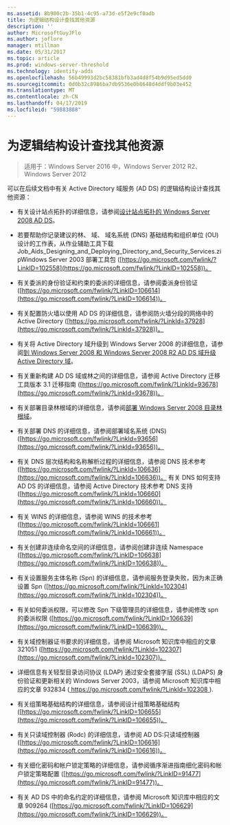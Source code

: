 ```yaml
---
ms.assetid: 8b900c2b-35b1-4c95-a73d-e5f2e9cf0adb
title: 为逻辑结构设计查找其他资源
description: ''
author: MicrosoftGuyJFlo
ms.author: joflore
manager: mtillman
ms.date: 05/31/2017
ms.topic: article
ms.prod: windows-server-threshold
ms.technology: identity-adds
ms.openlocfilehash: 56b49993d2bc58381bfb3ad4d8f54b9d95ed5dd0
ms.sourcegitcommit: 0d0b32c8986ba7db9536e0b8648d4ddf9b03e452
ms.translationtype: MT
ms.contentlocale: zh-CN
ms.lasthandoff: 04/17/2019
ms.locfileid: "59883888"
---
```

# <a name="finding-additional-resources-for-logical-structure-design"></a>为逻辑结构设计查找其他资源

>适用于：Windows Server 2016 中，Windows Server 2012 R2、 Windows Server 2012

可以在后续文档中有关 Active Directory 域服务 (AD DS) 的逻辑结构设计查找其他资源：  
  
- 有关设计站点拓扑的详细信息，请参阅[设计站点拓扑的 Windows Server 2008 AD DS](Designing-the-Site-Topology.md)。  

- 若要帮助你记录建议的林、 域、 域名系统 (DNS) 基础结构和组织单位 (OU) 设计的工作表，从作业辅助工具下载 Job_Aids_Designing_and_Deploying_Directory_and_Security_Services.zipWindows Server 2003 部署工具包 ([https://go.microsoft.com/fwlink/?LinkID=102558](https://go.microsoft.com/fwlink/?LinkID=102558))。  
  
- 有关委派的身份验证和约束的委派的详细信息，请参阅委派身份验证 ([https://go.microsoft.com/fwlink/?LinkID=106614](https://go.microsoft.com/fwlink/?LinkID=106614))。  
  
- 有关配置防火墙以使用 AD DS 的详细信息，请参阅防火墙分段的网络中的 Active Directory ([https://go.microsoft.com/fwlink/?LinkId=37928](https://go.microsoft.com/fwlink/?LinkId=37928))。  
  
- 有关将 Active Directory 域升级到 Windows Server 2008 的详细信息，请参阅[到 Windows Server 2008 和 Windows Server 2008 R2 AD DS 域升级 Active Directory 域](https://technet.microsoft.com/library/cc731188.aspx)。  
  
- 有关重新构建 AD DS 域或林之间的详细信息，请参阅 Active Directory 迁移工具版本 3.1 迁移指南 ([https://go.microsoft.com/fwlink/?LinkId=93678](https://go.microsoft.com/fwlink/?LinkId=93678))。  
  
- 有关部署目录林根域的详细信息，请参阅[部署 Windows Server 2008 目录林根域](https://technet.microsoft.com/library/cc731174.aspx)。  
  
- 有关部署 DNS 的详细信息，请参阅部署域名系统 (DNS) ([https://go.microsoft.com/fwlink/?LinkId=93656](https://go.microsoft.com/fwlink/?LinkId=93656))。  
  
- 有关 DNS 层次结构和名称解析过程的详细信息，请参阅 DNS 技术参考 ([https://go.microsoft.com/fwlink/?LinkId=106636](https://go.microsoft.com/fwlink/?LinkId=106636))。 有关 DNS 如何支持 AD DS 的详细信息，请参阅 Active Directory 技术参考 DNS 支持 ([https://go.microsoft.com/fwlink/?LinkId=106660](https://go.microsoft.com/fwlink/?LinkId=106660))。  
  
- 有关 WINS 的详细信息，请参阅 WINS 的技术参考 ([https://go.microsoft.com/fwlink/?LinkId=106661](https://go.microsoft.com/fwlink/?LinkId=106661))。  
  
- 有关创建非连续命名空间的详细信息，请参阅创建非连续 Namespace ([https://go.microsoft.com/fwlink/?LinkID=106638](https://go.microsoft.com/fwlink/?LinkID=106638))。  
  
- 有关设置服务主体名称 (Spn) 的详细信息，请参阅服务登录失败，因为未正确设置 Spn ([https://go.microsoft.com/fwlink/?LinkId=102304](https://go.microsoft.com/fwlink/?LinkId=102304))。  
  
- 有关如何委派权限，可以修改 Spn 下级管理员的详细信息，请参阅修改 spn 的委派权限 ([https://go.microsoft.com/fwlink/?LinkID=106639](https://go.microsoft.com/fwlink/?LinkID=106639))。  
  
- 有关域控制器证书要求的详细信息，请参阅 Microsoft 知识库中相应的文章 321051 ([https://go.microsoft.com/fwlink/?LinkId=102307](https://go.microsoft.com/fwlink/?LinkId=102307))。  
  
- 详细信息有关轻型目录访问协议 (LDAP) 通过安全套接字层 (SSL) (LDAPS) 身份验证和更新相关的 Windows Server 2003，请参阅 Microsoft 知识库中相应的文章 932834 ([ https://go.microsoft.com/fwlink/?LinkId=102308 ](https://go.microsoft.com/fwlink/?LinkId=102308)).  
  
- 有关组策略基础结构的详细信息，请参阅设计组策略基础结构 ([https://go.microsoft.com/fwlink/?LinkID=106655](https://go.microsoft.com/fwlink/?LinkID=106655))。  
  
- 有关只读域控制器 (Rodc) 的详细信息，请参阅 AD DS:只读域控制器 ([https://go.microsoft.com/fwlink/?LinkID=106616](https://go.microsoft.com/fwlink/?LinkID=106616))。  
  
- 有关细化密码和帐户锁定策略的详细信息，请参阅循序渐进指南细化密码和帐户锁定策略配置 ([https://go.microsoft.com/fwlink/?LinkID=91477](https://go.microsoft.com/fwlink/?LinkID=91477))。  
  
- 有关 AD DS 中的命名约定的详细信息，请参阅 Microsoft 知识库中相应的文章 909264 ([https://go.microsoft.com/fwlink/?LinkID=106629](https://go.microsoft.com/fwlink/?LinkID=106629))。  
